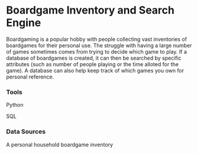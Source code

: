 # Boardgame Inventory and Search Engine 

Boardgaming is a popular hobby with people collecting vast inventories of boardgames for their personal use. The struggle with having a large number of games sometimes comes from trying to decide which game to play. If a database of boardgames is created, it can then be searched by specific attributes (such as number of people playing or the time alloted for the game). A database can also help keep track of which games you own for personal reference.
### Tools
Python

SQL

### Data Sources
A personal household boardgame inventory
